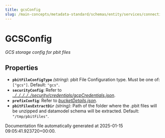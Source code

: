 ```yaml
---
title: gcsConfig
slug: /main-concepts/metadata-standard/schemas/entity/services/connections/dashboard/powerbi/gcsconfig
---
```


# GCSConfig

*GCS storage config for pbit files*

## Properties

- **`pbitFileConfigType`** *(string)*: pbit File Configuration type. Must be one of: `["gcs"]`. Default: `"gcs"`.
- **`securityConfig`**: Refer to *[../../../../../security/credentials/gcpCredentials.json](#/../../../../security/credentials/gcpCredentials.json)*.
- **`prefixConfig`**: Refer to *[bucketDetails.json](#cketDetails.json)*.
- **`pbitFilesExtractDir`** *(string)*: Path of the folder where the .pbit files will be unzipped and datamodel schema will be extracted. Default: `"/tmp/pbitFiles"`.


Documentation file automatically generated at 2025-01-15 09:05:41.923720+00:00.
